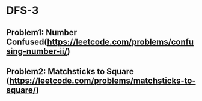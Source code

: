 # DFS-3

## Problem1: Number Confused(https://leetcode.com/problems/confusing-number-ii/)


## Problem2: Matchsticks to Square (https://leetcode.com/problems/matchsticks-to-square/)

